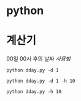 # python

# 계산기
  00일 00시 후의 날짜
  *사용법*
  
    python dday.py -d 1
    
    python dday.py -d 1 -h 10
    
    python dday.py -h 10
    
